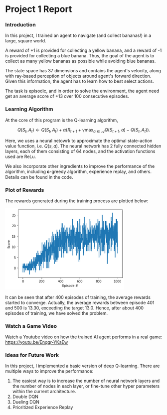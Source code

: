# Project 1 Report

### Introduction

In this project, I trained an agent to navigate (and collect bananas!) in a large, square world.  

A reward of +1 is provided for collecting a yellow banana, and a reward of -1 is provided for collecting a blue banana. Thus, the goal of the agent is to collect as many yellow bananas as possible while avoiding blue bananas.  

The state space has 37 dimensions and contains the agent's velocity, along with ray-based perception of objects around agent's forward direction. Given this information, the agent has to learn how to best select actions.

The task is episodic, and in order to solve the environment, the agent need get an average score of +13 over 100 consecutive episodes.

### Learning Algorithm

At the core of this program is the Q-learning algorithm,

$$Q\left(S_{t}, A_{t}\right) \leftarrow Q\left(S_{t}, A_{t}\right)+\alpha\left(R_{t+1}+\gamma \max _{a \in \mathcal{A}} Q\left(S_{t+1}, a\right)-Q\left(S_{t}, A_{t}\right)\right).$$

Here, we uses a neural netowrk to approximate the optimal state-action value function, i.e. $Q(s,a)$. The neural network has 2 fully connected hidden layers, each of them consisting of 64 nodes, and the activation functions used are ReLu.

We also incorporate other ingredients to improve the performance of the algorithm, including 𝛆-greedy algorithm, experience replay, and others. Details can be found in the code.

### Plot of Rewards

The rewards generated during the training process are plotted below:

![rewards](pics/rewards.png)

It can be seen that after 400 episodes of training, the average rewards started to converge. Actually, the average rewards between episode 401 and 500 is 13.30, exceeding the target 13.0. Hence, after about 400 episodes of training, we have solved the problem. 

### Watch a Game Video

Watch a Youtube video on how the trained AI agent performs in a real game: https://youtu.be/Enqqr-YKaEw

### Ideas for Future Work

In this project, I implemented a basic version of deep Q-learning. There are multiple ways to improve the performance:

1. The easiest way is to increase the number of neural network layers and the number of nodes in each layer, or fine-tune other hyper parameters within the current architecture.
2. Double DQN
3. Dueling DQN
4. Prioritized Experience Replay

